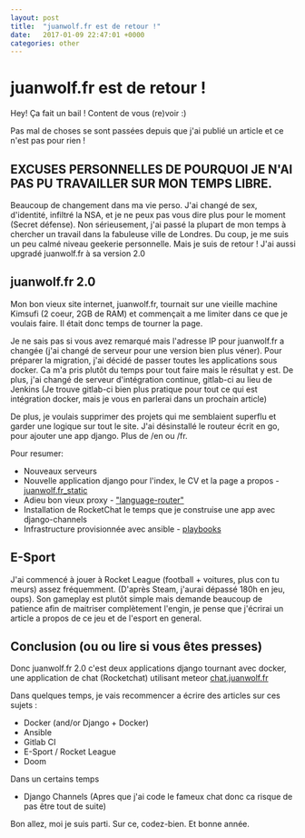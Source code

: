 ```yaml
---
layout: post
title:  "juanwolf.fr est de retour !"
date:   2017-01-09 22:47:01 +0000
categories: other
---
```


# juanwolf.fr est de retour !

Hey! Ça fait un bail ! Content de vous (re)voir :)

Pas mal de choses se sont passées depuis que j'ai publié un article et ce n'est pas pour rien !

## EXCUSES PERSONNELLES DE POURQUOI JE N'AI PAS PU TRAVAILLER SUR MON TEMPS LIBRE.

Beaucoup de changement dans ma vie perso. J'ai changé de sex, d'identité, infiltré la NSA, et je ne peux pas vous dire plus pour le moment (Secret défense).
Non sérieusement, j'ai passé la plupart de mon temps à chercher un travail dans la fabuleuse ville de Londres.
Du coup,  je me suis un peu calmé niveau geekerie personnelle. Mais je suis de retour !
J'ai aussi upgradé juanwolf.fr à sa version 2.0

## juanwolf.fr  2.0

Mon bon vieux site internet, juanwolf.fr, tournait sur une vieille machine Kimsufi (2 coeur, 2GB de RAM) et commençait a me limiter dans ce que je voulais faire. Il était donc temps de tourner la page.

Je ne sais pas si vous avez remarqué mais l'adresse IP pour juanwolf.fr a changée (j'ai changé de serveur pour une version bien plus véner). Pour préparer la migration, j'ai décidé de passer toutes les applications sous docker. Ca m'a pris plutôt du temps pour tout faire mais le résultat y est. De plus, j'ai changé de serveur d'intégration continue, gitlab-ci au lieu de Jenkins (Je trouve gitlab-ci bien plus pratique pour tout ce qui est intégration docker, mais je vous en parlerai dans un prochain article)

De plus, je voulais supprimer des projets qui me semblaient superflu et garder une logique sur tout le site. J'ai désinstallé le routeur écrit en go, pour ajouter une app django. Plus de /en ou /fr.

Pour resumer:

* Nouveaux serveurs
* Nouvelle application django pour l'index, le CV et la page a propos - [juanwolf.fr_static](https://github.com/juanwolf/juanwolf.fr_static)
* Adieu bon vieux proxy - ["language-router"](https://github.com/juanwolf/language-router)
* Installation de RocketChat le temps que je construise une app avec django-channels
* Infrastructure provisionnée avec ansible - [playbooks](https://github.com/juanwolf/playbooks)

## E-Sport

J'ai commencé à jouer à Rocket League (football + voitures, plus con tu meurs) assez fréquemment. (D'après Steam, j'aurai dépassé 180h en jeu, oups). Son gameplay est plutôt simple mais demande beaucoup de patience afin de maitriser complètement l'engin, je pense que j'écrirai un article a propos de ce jeu et de l'esport en general.

## Conclusion (ou ou lire si vous êtes presses)

Donc juanwolf.fr 2.0 c'est deux applications django tournant avec docker, une application de chat (Rocketchat) utilisant meteor [chat.juanwolf.fr](https://chat.juanwolf.fr)

Dans quelques temps, je vais recommencer a écrire des articles sur ces sujets :

* Docker (and/or Django + Docker)
* Ansible
* Gitlab CI
* E-Sport / Rocket League
* Doom

Dans un certains temps

* Django Channels (Apres que j'ai code le fameux chat donc ca risque de pas être tout de suite)


Bon allez, moi je suis parti. Sur ce, codez-bien. Et bonne année.
